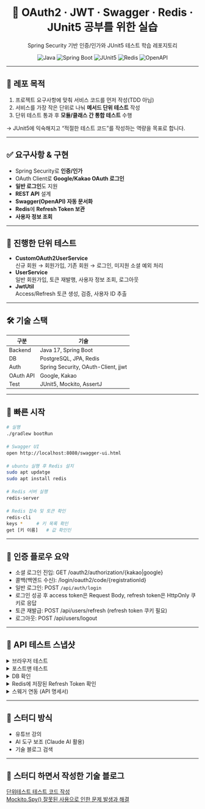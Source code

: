 <h1 align="center">🔐 OAuth2 · JWT · Swagger · Redis · JUnit5 공부를 위한 실습</h1>
<p align="center">Spring Security 기반 인증/인가와 JUnit5 테스트 학습 레포지토리</p>

<p align="center">
  <img alt="Java" src="https://img.shields.io/badge/Java-17-007396">
  <img alt="Spring Boot" src="https://img.shields.io/badge/Spring%20Boot-3.x-6DB33F">
  <img alt="JUnit5" src="https://img.shields.io/badge/JUnit-5-25A162">
  <img alt="Redis" src="https://img.shields.io/badge/Redis-RT%20Store-EF3934">
  <img alt="OpenAPI" src="https://img.shields.io/badge/OpenAPI-Swagger%20UI-85EA2D">
</p>

---

## 📌 레포 목적
1. 프로젝트 요구사항에 맞춰 서비스 코드를 먼저 작성(TDD 아님)
2. 서비스를 가장 작은 단위로 나눠 **메서드 단위 테스트** 작성
3. 단위 테스트 통과 후 **모듈/클래스 간 통합 테스트** 수행

→ JUnit5에 익숙해지고 “적절한 테스트 코드”를 작성하는 역량을 목표로 합니다.

---

## ✅ 요구사항 & 구현
- Spring Security로 **인증/인가**
- OAuth Client로 **Google/Kakao OAuth 로그인**
- **일반 로그인**도 지원
- **REST API** 설계
- **Swagger(OpenAPI) 자동 문서화**
- **Redis**에 **Refresh Token 보관**
- **사용자 정보 조회**

---

## 🧪 진행한 단위 테스트
- **CustomOAuth2UserService**  
  신규 회원 → 회원가입, 기존 회원 → 로그인, 미지원 소셜 예외 처리
- **UserService**  
  일반 회원가입, 토큰 재발행, 사용자 정보 조회, 로그아웃
- **JwtUtil**  
  Access/Refresh 토큰 생성, 검증, 사용자 ID 추출

---

## 🛠 기술 스택
| 구분 | 기술 |
|---|---|
| Backend | Java 17, Spring Boot |
| DB | PostgreSQL, JPA, Redis |
| Auth | Spring Security, OAuth-Client, jjwt |
| OAuth API | Google, Kakao |
| Test | JUnit5, Mockito, AssertJ |

---

## 🚀 빠른 시작
```bash
# 실행
./gradlew bootRun

# Swagger UI
open http://localhost:8080/swagger-ui.html

# ubuntu 실행 후 Redis 설치
sudo apt updatge
sudo apt install redis

# Redis 서버 실행
redis-server

# Redis 접속 및 토큰 확인
redis-cli
keys *     # 키 목록 확인
get [키 이름]   # 값 확인인
```

---

## 🔑 인증 플로우 요약
- 소셜 로그인 진입: GET /oauth2/authorization/{kakao|google}
- 콜백(백엔드 수신): /login/oauth2/code/{registrationId}
- 일반 로그인: POST `/api/auth/login`
- 로그인 성공 후 access token은 Request Body, refresh token은 HttpOnly 쿠키로 응답
- 토큰 재발급: POST /api/users/refresh (refresh token 쿠키 필요)
- 로그아웃: POST /api/users/logout
  
---

## 📸 API 테스트 스냅샷

<details>
  <summary>브라우저 테스트</summary>

  <figure>
    <img src="./docs/c.png" width="820" alt="액세스 토큰 응답">
    <figcaption><strong>로그인 성공 후 액세스 토큰을 응답으로 수신</strong></figcaption>
  </figure>

  <figure>
    <img src="./docs/d.png" width="820" alt="리프레시 토큰 쿠키">
    <figcaption><strong>리프레시 토큰은 HttpOnly 쿠키로 저장(SameSite=Lax, 로컬 http는 Secure=false)</strong></figcaption>
  </figure>
</details>

<details>
  <summary>포스트맨 테스트</summary>

  <figure>
    <img src="./docs/f.png" width="820" alt="회원가입">
    <figcaption><strong>일반 회원가입</strong></figcaption>
  </figure>

  <figure>
    <img src="./docs/g.png" width="820" alt="일반 로그인">
    <figcaption><strong>일반 로그인 → AccessToken/RefreshToken 발급</strong></figcaption>
  </figure>

  <figure>
    <img src="./docs/h.png" width="820" alt="내 정보 조회">
    <figcaption><strong>유저 정보 조회</strong></figcaption>
  </figure>
</details>

<details>
  <summary>DB 확인</summary>

  <figure>
    <img src="./docs/i.png" width="820" alt="DB 유저 테이블 조회">
    <figcaption><strong>DB 유저 테이블 조회</strong></figcaption>
  </figure>
</details>

<details>
  <summary>Redis에 저장된 Refresh Token 확인</summary>

  <figure>
    <img src="./docs/j.png" width="820" alt="로그아웃 시 Refresh Token 삭제">
    <figcaption><strong>로그아웃 시 Redis에서 Refresh Token 삭제</strong></figcaption>
  </figure>

  <figure>
    <img src="./docs/k.png" width="820" alt="토큰 재발급 시 Refresh Token 회전">
    <figcaption><strong>토큰 재발급 시 Redis에 저장된 기존 Refresh Token 회전(갱신)</strong></figcaption>
  </figure>
</details>

<details>
  <summary>스웨거 연동 (API 명세서)</summary>

  <figure>
    <img src="./docs/l.png" width="820" alt="Swagger UI">
    <figcaption><strong>Swagger UI 화면</strong></figcaption>
  </figure>
</details>

---

## 📖 스터디 방식
- 유튜브 강의
- AI 도구 보조 (Claude AI 활용)
- 기술 블로그 검색

---

## 📝 스터디 하면서 작성한 기술 블로그
[단위테스트 테스트 코드 작성](https://velog.io/@mdy3722/Junit5%EC%99%80-AssertJ%EB%A5%BC-%ED%99%9C%EC%9A%A9%ED%95%98%EC%97%AC-%EB%8B%A8%EC%9C%84%ED%85%8C%EC%8A%A4%ED%8A%B8%EB%A5%BC-%EC%A7%84%ED%96%89)  
[Mockito.Spy() 잘못된 사용으로 인한 문제 발생과 해결](https://velog.io/@mdy3722/%EC%9E%98%EB%AA%BB%EB%90%9C-Spy-%EC%82%AC%EC%9A%A9%EC%9D%B4-%EB%B6%80%EB%A5%B8-%ED%85%8C%EC%8A%A4%ED%8A%B8-%EC%8B%A4%ED%8C%A8)













